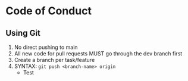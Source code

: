 # Code of Conduct

## Using Git
1. No direct pushing to main
2. All new code for pull requests MUST go through the dev branch first
3. Create a branch per task/feature
4. SYNTAX: `git push <branch-name> origin`
    * Test
